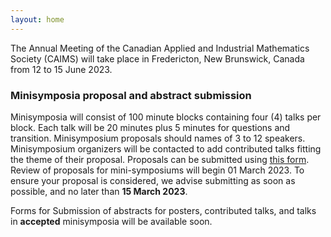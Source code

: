```yaml
---
layout: home
---
```


The Annual Meeting of the Canadian Applied and Industrial Mathematics Society (CAIMS) will take place in Fredericton, New Brunswick, Canada from 12 to 15 June 2023.

### Minisymposia proposal and abstract submission

Minisymposia  will consist of 100 minute blocks containing four (4) talks per block.
Each talk will be 20 minutes plus 5 minutes for questions and transition.
Minisymposium proposals should names of 3 to 12 speakers.
Minisymposium organizers will be contacted to add contributed talks fitting the theme of their proposal.
Proposals can be submitted using [this form](https://forms.office.com/r/T907nRReHL).
Review of proposals for mini-symposiums will begin 01 March 2023.
To ensure your proposal is considered, we advise submitting as soon as possible, and no later than **15 March 2023**.

Forms for Submission of abstracts for posters, contributed talks, and talks in **accepted** minisymposia will be available soon.


